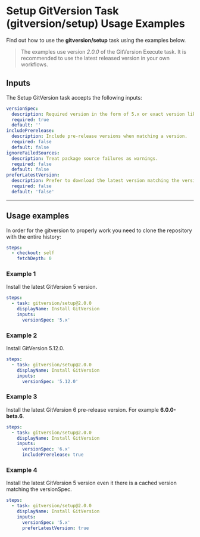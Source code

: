 # Setup GitVersion Task (gitversion/setup) Usage Examples

Find out how to use the **gitversion/setup** task using the examples below.

> The examples use version _2.0.0_ of the GitVersion Execute task.  It is recommended to use the latest released version in your own workflows.

## Inputs

The Setup GitVersion task accepts the following inputs:

```yaml
versionSpec:
  description: Required version in the form of 5.x or exact version like 5.12.0.
  required: true
  default: ''
includePrerelease:
  description: Include pre-release versions when matching a version.
  required: false
  default: false
ignoreFailedSources:
  description: Treat package source failures as warnings.
  required: false
  default: false
preferLatestVersion:
  description: Prefer to download the latest version matching the versionSpec, even if there is a local cached version.
  required: false
  default: 'false'
```

---

## Usage examples

In order for the gitversion to properly work you need to clone the repository with the entire history:

```yaml
steps:
  - checkout: self
    fetchDepth: 0
```

### Example 1

Install the latest GitVersion 5 version.

```yaml
steps:
  - task: gitversion/setup@2.0.0
    displayName: Install GitVersion
    inputs:
      versionSpec: '5.x'
```

### Example 2

Install GitVersion 5.12.0.

```yaml
steps:
  - task: gitversion/setup@2.0.0
    displayName: Install GitVersion
    inputs:
      versionSpec: '5.12.0'
```

### Example 3

Install the latest GitVersion 6 pre-release version.  For example **6.0.0-beta.6**.

```yaml
steps:
  - task: gitversion/setup@2.0.0
    displayName: Install GitVersion
    inputs:
      versionSpec: '6.x'
      includePrerelease: true
```

### Example 4

Install the latest GitVersion 5 version even it there is a cached version matching the versionSpec.

```yaml
steps:
  - task: gitversion/setup@2.0.0
    displayName: Install GitVersion
    inputs:
      versionSpec: '5.x'
      preferLatestVersion: true
```
